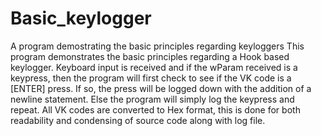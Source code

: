 # Basic_keylogger
A program demostrating the basic principles regarding keyloggers
This program demonstrates the basic principles regarding a Hook based keylogger. Keyboard input is received and if the wParam received is a keypress, then the program will first check to see if the VK code is a [ENTER] press. If so, the press will be logged down with the addition of a newline statement. Else the program will simply log the keypress and repeat.  All VK codes are converted to Hex format, this is done for both readability and condensing of source code along with log file.
